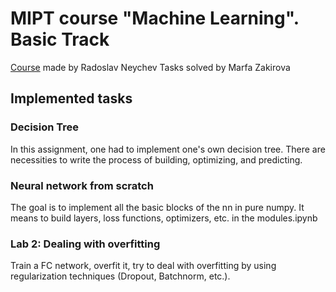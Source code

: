 # MIPT course "Machine Learning". Basic Track
[Course](https://github.com/girafe-ai/ml-course/tree/22f_basic) made by Radoslav Neychev
Tasks solved by Marfa Zakirova

## Implemented tasks
### Decision Tree
In this assignment, one had to implement one's own decision tree. There are necessities to write the process of building, optimizing, and predicting.

### Neural network from scratch
The goal is to implement all the basic blocks of the nn in pure numpy. It means to build layers, loss functions, optimizers, etc. in the modules.ipynb

### Lab 2: Dealing with overfitting
Train a FC network, overfit it, try to deal with overfitting by using regularization techniques (Dropout, Batchnorm, etc.).
